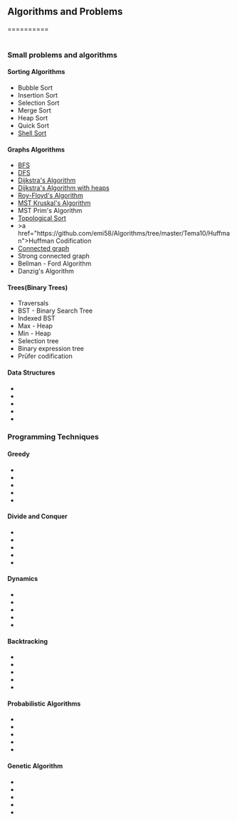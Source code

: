 <h2>Algorithms and Problems</h2>
==========<br><br>

<h3>Small problems and algorithms</h3>
<h4>Sorting Algorithms</h4>

<ul>
<li>Bubble Sort</li>
<li>Insertion Sort</li>
<li>Selection Sort</li>
<li>Merge Sort</li>
<li>Heap Sort</li>
<li>Quick Sort</li>
<li><a href="https://github.com/emi58/Algorithms/tree/master/Tema8/shellsort">Shell Sort</a></li>
</ul>

<h4>Graphs Algorithms</h4>

<ul>
<li><a href="https://github.com/emi58/Algorithms/tree/master/BFS/src/bfs">BFS</a></li>
<li><a href="https://github.com/emi58/Algorithms/tree/master/Tema9/p4">DFS</a></li>
<li><a href="https://github.com/emi58/Algorithms/tree/master/Tema10/dijkstra">Dijkstra's Algorithm</a></li>
<li><a href="https://github.com/emi58/Algorithms/tree/master/Tema10/p1_disjktra">Dijkstra's Algorithm with heaps</a></li>
<li><a href="https://github.com/emi58/Algorithms/tree/master/Tema10/Roy-Floyd-Warshall">Roy-Floyd's Algorithm</a></li>
<li><a href="https://github.com/emi58/Algorithms/tree/master/Tema10/APM_Kruskal">MST Kruskal's Algorithm</a></li>
<li>MST Prim's Algorithm</li>
<li><a href="https://github.com/emi58/Algorithms/tree/master/Tema10/Topological_sort">Topological Sort</a></li>
<li>>a href="https://github.com/emi58/Algorithms/tree/master/Tema10/Huffman">Huffman Codification</a></li>
<li><a href="https://github.com/emi58/Algorithms/tree/master/Tema9/p3">Connected graph</a></li>
<li>Strong connected graph</li>
<li>Bellman - Ford Algorithm</li>
<li>Danzig's Algorithm</li>
</ul>

<h4>Trees(Binary Trees)</h4>

<ul>
<li>Traversals</li>
<li>BST - Binary Search Tree</li>
<li>Indexed BST</li>
<li>Max - Heap</li>
<li>Min - Heap</li>
<li>Selection tree</li>
<li>Binary expression tree</li>
<li>Prüfer codification</li>
</ul>

<h4>Data Structures</h4>

<ul>
<li>  </li>
<li>  </li>
<li>  </li>
<li>  </li>
<li>  </li>
</ul>

<h3>Programming Techniques</h3>

<h4>Greedy</h4>

<ul>
<li>  </li>
<li>  </li>
<li>  </li>
<li>  </li>
<li>  </li>
</ul>

<h4>Divide and Conquer</h4>

<ul>
<li>  </li>
<li>  </li>
<li>  </li>
<li>  </li>
<li>  </li>
</ul>

<h4>Dynamics</h4>

<ul>
<li>  </li>
<li>  </li>
<li>  </li>
<li>  </li>
<li>  </li>
</ul>
<h4>Backtracking</h4>
<ul>
<li>  </li>
<li>  </li>
<li>  </li>
<li>  </li>
<li>  </li>
</ul>
<h4>Probabilistic Algorithms</h4>
<ul>
<li>  </li>
<li>  </li>
<li>  </li>
<li>  </li>
<li>  </li>
</ul>

<h4>Genetic Algorithm</h4>

<ul>
<li>  </li>
<li>  </li>
<li>  </li>
<li>  </li>
<li>  </li>
</ul>

